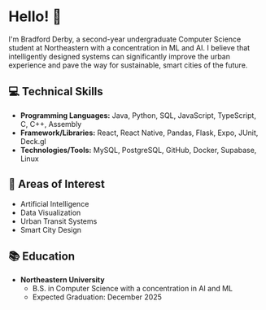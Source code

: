 # Hello! :wave:

I'm Bradford Derby, a second-year undergraduate Computer Science student at Northeastern with a concentration in ML and AI. I believe that intelligently designed systems can significantly improve the urban experience and pave the way for sustainable, smart cities of the future.

## :computer: Technical Skills
- **Programming Languages:** Java, Python, SQL, JavaScript, TypeScript, C, C++, Assembly
- **Framework/Libraries:** React, React Native, Pandas, Flask, Expo, JUnit, Deck.gl
- **Technologies/Tools:** MySQL, PostgreSQL, GitHub, Docker, Supabase, Linux


## :brain: Areas of Interest
- Artificial Intelligence
- Data Visualization
- Urban Transit Systems
- Smart City Design

## :books: Education
- **Northeastern University**
  - B.S. in Computer Science with a concentration in AI and ML
  - Expected Graduation: December 2025
